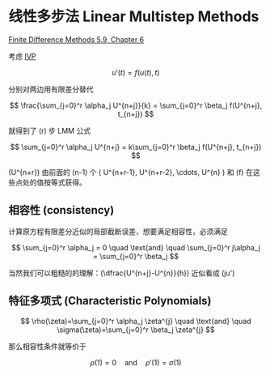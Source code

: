 # 线性多步法 Linear Multistep Methods

[Finite Difference Methods 5.9, Chapter 6][textbook]

考虑 [IVP](./index.md#初值问题-initial-value-problems)

$$ u'(t) = f(u(t), t) $$

分别对两边用有限差分替代

$$ \frac{\sum_{j=0}^r \alpha_j U^{n+j}}{k} = \sum_{j=0}^r \beta_j f(U^{n+j}, t_{n+j}) $$

就得到了 \(r\) 步 LMM 公式

$$ \sum_{j=0}^r \alpha_j U^{n+j} = k\sum_{j=0}^r \beta_j f(U^{n+j}, t_{n+j}) $$

\(U^{n+r}\) 由前面的 \(n-1\) 个 \( U^{n+r-1}, U^{n+r-2}, \cdots, U^{n} \) 和 \(f\) 在这些点处的值按等式获得。



## 相容性 (consistency)

计算原方程有限差分近似的局部截断误差，想要满足相容性，必须满足

$$ \sum_{j=0}^r \alpha_j = 0 \quad \text{and} \quad \sum_{j=0}^r j\alpha_j = \sum_{j=0}^r \beta_j $$

当然我们可以粗糙的的理解：\(\dfrac{U^{n+j}-U^{n}}{h}\) 近似看成 \(ju'\)


## 特征多项式 (Characteristic Polynomials)

$$ \rho(\zeta)=\sum_{j=0}^r \alpha_j \zeta^{j} \quad \text{and} \quad \sigma(\zeta)=\sum_{j=0}^r \beta_j \zeta^{j} $$

那么相容性条件就等价于

$$ \rho(1) = 0 \quad \text{and} \quad \rho'(1) = \sigma(1)$$


[textbook]: ../index.md#finite-difference-methods-for-ordinary-and-partial-differential-equations